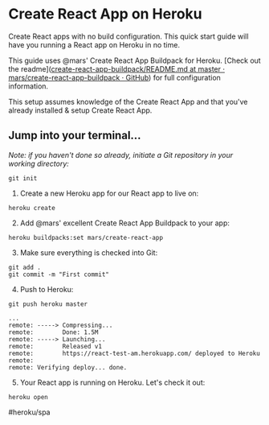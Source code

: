 # Create React App on Heroku
Create React apps with no build configuration.
This quick start guide will have you running a React app on Heroku in no time.

This guide uses @mars' Create React App Buildpack for Heroku. [Check out the readme]([create-react-app-buildpack/README.md at master · mars/create-react-app-buildpack · GitHub](https://github.com/mars/create-react-app-buildpack/blob/master/README.md)) for full configuration information.

This setup assumes knowledge of the Create React App and that you've already installed & setup Create React App.

## Jump into your terminal...
_Note: if you haven't done so already, initiate a Git repository in your working directory:_
```
git init
```

1. Create a new Heroku app for our React app to live on:
```
heroku create
```

2. Add @mars' excellent Create React App Buildpack to your app:
```
heroku buildpacks:set mars/create-react-app
```

3. Make sure everything is checked into Git:
```
git add .
git commit -m "First commit"
```

4. Push to Heroku:
```
git push heroku master
```

```
...
remote: -----> Compressing...
remote:        Done: 1.5M
remote: -----> Launching...
remote:        Released v1
remote:        https://react-test-am.herokuapp.com/ deployed to Heroku
remote:
remote: Verifying deploy... done.
```

5. Your React app is running on Heroku. Let's check it out:
```
heroku open
```



#heroku/spa